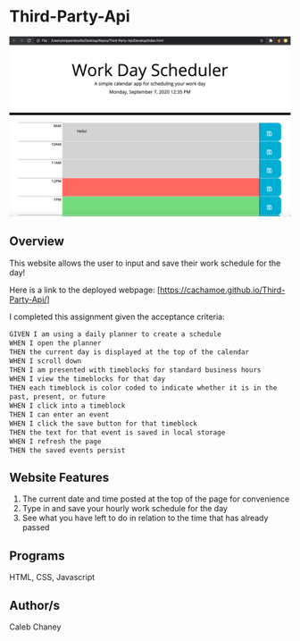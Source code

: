 # Third-Party-Api

![](https://github.com/Cachamoe/Third-Party-Api/blob/master/Assets/Screen%20Shot%202020-09-07%20at%2012.36.47%20PM.png)

## Overview
This website allows the user to input and save their work schedule for the day!

Here is a link to the deployed webpage: [https://cachamoe.github.io/Third-Party-Api/]

I completed this assignment given the acceptance criteria: 

```
GIVEN I am using a daily planner to create a schedule
WHEN I open the planner
THEN the current day is displayed at the top of the calendar
WHEN I scroll down
THEN I am presented with timeblocks for standard business hours
WHEN I view the timeblocks for that day
THEN each timeblock is color coded to indicate whether it is in the past, present, or future
WHEN I click into a timeblock
THEN I can enter an event
WHEN I click the save button for that timeblock
THEN the text for that event is saved in local storage
WHEN I refresh the page
THEN the saved events persist
```

## Website Features
1) The current date and time posted at the top of the page for convenience
2) Type in and save your hourly work schedule for the day
3) See what you have left to do in relation to the time that has already passed


## Programs 
HTML, CSS, Javascript

## Author/s
Caleb Chaney
